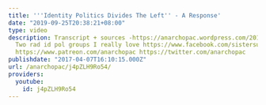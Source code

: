 ```yaml
---
title: '''Identity Politics Divides The Left'' - A Response'
date: "2019-09-25T20:38:21+08:00"
type: video
description: Transcript + sources -https://anarchopac.wordpress.com/2017/04/07/identity-politics-divides-the-left-a-response/
  Two rad id pol groups I really love https://www.facebook.com/sistersuncut/ https://www.facebook.com/lgsmigrants/
  https://www.patreon.com/anarchopac https://twitter.com/anarchopac
publishdate: "2017-04-07T16:10:15.000Z"
url: /anarchopac/j4pZLH9Ro54/
providers:
  youtube:
    id: j4pZLH9Ro54
---
```

